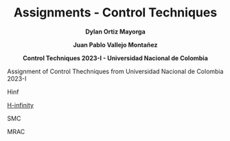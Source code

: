 <div align="center">
<h1> Assignments - Control Techniques</h1> 
<p>
 
  **Dylan Ortiz Mayorga**
 
  **Juan Pablo Vallejo Montañez**
 
  **Control Techniques 2023-I - Universidad Nacional de Colombia**
</p>
 
</div>
Assignment of Control Thechniques from Universidad Nacional de Colombia 2023-I

Hinf

[H-infinity](https://github.com/user/repo/blob/branch/other_file.md)

SMC

MRAC
